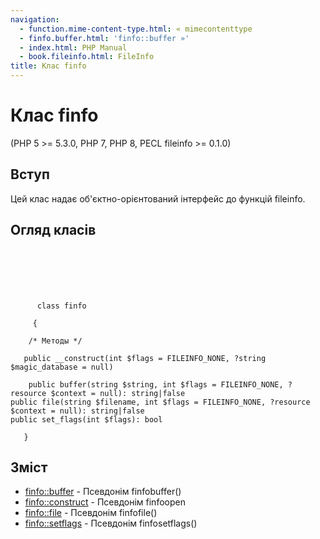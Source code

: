```yaml
---
navigation:
  - function.mime-content-type.html: « mimecontenttype
  - finfo.buffer.html: 'finfo::buffer »'
  - index.html: PHP Manual
  - book.fileinfo.html: FileInfo
title: Клас finfo
---
```

# Клас finfo

(PHP 5 >= 5.3.0, PHP 7, PHP 8, PECL fileinfo >= 0.1.0)

## Вступ

Цей клас надає об'єктно-орієнтований інтерфейс до функцій fileinfo.

## Огляд класів

```classsynopsis

     
    

    
     
      class finfo
     
     {

    /* Методы */
    
   public __construct(int $flags = FILEINFO_NONE, ?string $magic_database = null)

    public buffer(string $string, int $flags = FILEINFO_NONE, ?resource $context = null): string|false
public file(string $filename, int $flags = FILEINFO_NONE, ?resource $context = null): string|false
public set_flags(int $flags): bool

   }
```

## Зміст

-   [finfo::buffer](finfo.buffer.html) - Псевдонім finfobuffer()
-   [finfo::construct](finfo.construct.html) - Псевдонім finfoopen
-   [finfo::file](finfo.file.html) - Псевдонім finfofile()
-   [finfo::setflags](finfo.set-flags.html) - Псевдонім finfosetflags()
